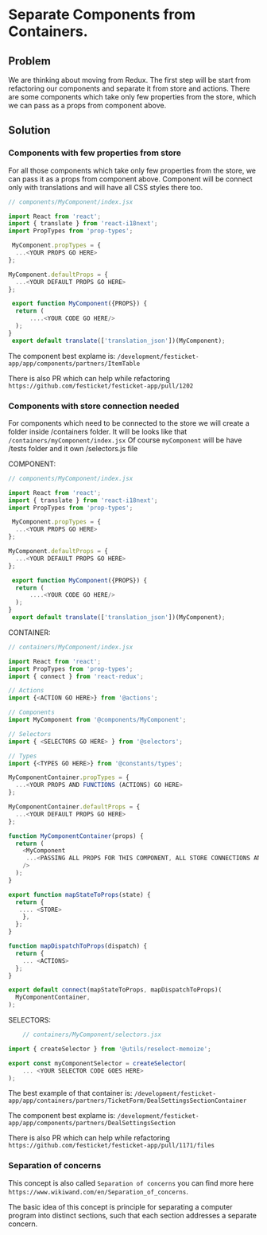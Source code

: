 # Separate Components from Containers.

## Problem

We are thinking about moving from Redux. The first step will be start from refactoring our components and separate it from store and actions. There are some components which take only few properties from the store, which we can pass as a props from component above.

## Solution

### Components with few properties from store

For all those components which take only few properties from the store, we can pass it as a props from component above.
Component will be connect only with translations and will have all CSS styles there too.

```js
// components/MyComponent/index.jsx

import React from 'react';
import { translate } from 'react-i18next';
import PropTypes from 'prop-types';

 MyComponent.propTypes = {
  ...<YOUR PROPS GO HERE>
};

MyComponent.defaultProps = {
  ...<YOUR DEFAULT PROPS GO HERE>
};

 export function MyComponent({PROPS}) {
  return (
      ....<YOUR CODE GO HERE/>
  );
}
 export default translate(['translation_json'])(MyComponent);
```

The component best explame is: `/development/festicket-app/app/components/partners/ItemTable`

There is also PR which can help while refactoring `https://github.com/festicket/festicket-app/pull/1202`

### Components with store connection needed

For components which need to be connected to the store we will create a folder inside /containers folder.
It will be looks like that `/containers/myComponent/index.jsx`
Of course `myComponent` will be have /tests folder and it own /selectors.js file

COMPONENT:

```js
// components/MyComponent/index.jsx

import React from 'react';
import { translate } from 'react-i18next';
import PropTypes from 'prop-types';

 MyComponent.propTypes = {
  ...<YOUR PROPS GO HERE>
};

MyComponent.defaultProps = {
  ...<YOUR DEFAULT PROPS GO HERE>
};

 export function MyComponent({PROPS}) {
  return (
      ....<YOUR CODE GO HERE/>
  );
}
 export default translate(['translation_json'])(MyComponent);
```

CONTAINER:

```js
// containers/MyComponent/index.jsx

import React from 'react';
import PropTypes from 'prop-types';
import { connect } from 'react-redux';

// Actions
import {<ACTION GO HERE>} from '@actions';

// Components
import MyComponent from '@components/MyComponent';

// Selectors
import { <SELECTORS GO HERE> } from '@selectors';

// Types
import {<TYPES GO HERE>} from '@constants/types';

MyComponentContainer.propTypes = {
  ...<YOUR PROPS AND FUNCTIONS (ACTIONS) GO HERE>
};

MyComponentContainer.defaultProps = {
  ...<YOUR DEFAULT PROPS GO HERE>
};

function MyComponentContainer(props) {
  return (
    <MyComponent
     ...<PASSING ALL PROPS FOR THIS COMPONENT, ALL STORE CONNECTIONS AND ACTIONS/>
    />
  );
}

export function mapStateToProps(state) {
  return {
   .... <STORE>
    },
  };
}

function mapDispatchToProps(dispatch) {
  return {
    ... <ACTIONS>
  };
}

export default connect(mapStateToProps, mapDispatchToProps)(
  MyComponentContainer,
);
```

SELECTORS:

```js
    // containers/MyComponent/selectors.jsx

import { createSelector } from '@utils/reselect-memoize';

export const myComponentSelector = createSelector(
    ... <YOUR SELECTOR CODE GOES HERE>
);
```

The best example of that container is: `/development/festicket-app/app/containers/partners/TicketForm/DealSettingsSectionContainer`

The component best explame is: `/development/festicket-app/app/components/partners/DealSettingsSection`

There is also PR which can help while refactoring `https://github.com/festicket/festicket-app/pull/1171/files`

### Separation of concerns

This concept is also called `Separation of concerns` you can find more here `https://www.wikiwand.com/en/Separation_of_concerns`.

The basic idea of this concept is principle for separating a computer program into distinct sections, such that each section addresses a separate concern.
